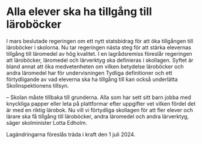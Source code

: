 # Alla elever ska ha tillgång till läroböcker

I mars beslutade regeringen om ett nytt statsbidrag för att öka tillgången till läroböcker i skolorna. Nu tar regeringen nästa steg för att stärka elevernas tillgång till läromedel av hög kvalitet. I en lagrådsremiss föreslår regeringen att läroböcker, läromedel och lärverktyg ska definieras i skollagen. Syftet är bland annat att öka medvetenheten om vilken betydelse läroböcker och andra läromedel har för under­visningen Tydliga definitioner och ett förtydligande av vad eleverna ska ha tillgång till kan också underlätta Skolin­spektionens tillsyn.

– Skolan måste tillbaka till grunderna. Alla som har sett sitt barn jobba med knyckliga papper eller leta på plattformar efter uppgifter vet vilken fördel det är med en riktig lärobok. Nu vill vi förtydliga skollagen för att fler elever och lärare ska få tillgång till läroböcker, andra läromedel och andra lärverktyg, säger skolminister Lotta Edholm.

Lagändringarna föreslås träda i kraft den 1 juli 2024\.
